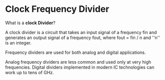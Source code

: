 # Clock Frequency Divider

What is a **clock Divider**?


A clock divider is a circuit that takes an input signal of a frequency fin and generates an output signal of a frequency fout, where fout = fin / n and ''n'' is an integer. 



Frequency dividers are used for both analog and digital applications. 


Analog frequency dividers are less common and used only at very high frequencies. Digital dividers implemented in modern IC technologies can work up to tens of GHz.
